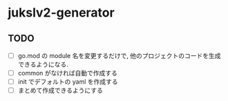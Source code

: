 # jukslv2-generator

## TODO

- [ ] go.mod の module 名を変更するだけで, 他のプロジェクトのコードを生成できるようになる.
- [ ] common がなければ自動で作成する
- [ ] init でデフォルトの yaml を作成する
- [ ] まとめて作成できるようにする
